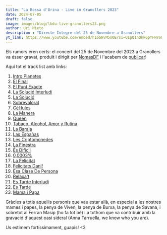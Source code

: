 ```yaml
---
title: "La Bossa d'Urina - Live in Granollers 2023"
date: 2024-07-05
draft: false
image: images/blog/lbdu-live-granollers23.png
author: Uri Nieto
description : "Directe Íntegre del 25 de Novembre a Granollers"
yt_link: https://www.youtube.com/embed/h1oSWvM5nOE?si=UIpQ1hQkk6pYFH7o&list=PLIxkV0g31U1cuscjJnWiotJcS7o_6sdj9
---
```


Els rumors éren certs: el concert del 25 de Novembre del 2023 a Granollers va ésser gravat, produït i dirigit per [NomasDF](www.nomasdf.com) i l'acabem de [publicar](https://www.youtube.com/watch?v=h1oSWvM5nOE&list=PLIxkV0g31U1cuscjJnWiotJcS7o_6sdj9)!

Aquí tot el track list amb links:

1. [Intro Planetes](https://www.youtube.com/watch?v=h1oSWvM5nOE&list=PLIxkV0g31U1cuscjJnWiotJcS7o_6sdj9&index=1)
2. [El Final](https://www.youtube.com/watch?v=y0pqu0_YtVE&list=PLIxkV0g31U1cuscjJnWiotJcS7o_6sdj9&index=2)
3. [El Punt Exacte](https://www.youtube.com/watch?v=vx_0-E5Ow1Q&list=PLIxkV0g31U1cuscjJnWiotJcS7o_6sdj9&index=3)
4. [La Solució Interludi](https://www.youtube.com/watch?v=NSKuVRDkX2k&list=PLIxkV0g31U1cuscjJnWiotJcS7o_6sdj9&index=4)
5. [La Solució](https://www.youtube.com/watch?v=bdsshBFMoQ8&list=PLIxkV0g31U1cuscjJnWiotJcS7o_6sdj9&index=5)
6. [Sobrevalorat](https://www.youtube.com/watch?v=_7U-aiOKDtM&list=PLIxkV0g31U1cuscjJnWiotJcS7o_6sdj9&index=6)
7. [Cèl·lules](https://www.youtube.com/watch?v=JIgLkTEJ91Y&list=PLIxkV0g31U1cuscjJnWiotJcS7o_6sdj9&index=7)
8. [La Manera](https://www.youtube.com/watch?v=05Ryp8O-qkA&list=PLIxkV0g31U1cuscjJnWiotJcS7o_6sdj9&index=8)
9. [Queen](https://www.youtube.com/watch?v=Wps0RKKuY4E&list=PLIxkV0g31U1cuscjJnWiotJcS7o_6sdj9&index=9)
10. [Tabaco, Alcohol, Amor y Rutina](https://www.youtube.com/watch?v=eiwkJbj5EE4&list=PLIxkV0g31U1cuscjJnWiotJcS7o_6sdj9&index=10)
11. [La Baraja](https://www.youtube.com/watch?v=RU58sPL7T6k&list=PLIxkV0g31U1cuscjJnWiotJcS7o_6sdj9&index=11)
12. [Las Españas](https://www.youtube.com/watch?v=vuovZEKYU0Q&list=PLIxkV0g31U1cuscjJnWiotJcS7o_6sdj9&index=12)
13. [Les Criptomonedes](https://www.youtube.com/watch?v=BaFL43Nl3Qk&list=PLIxkV0g31U1cuscjJnWiotJcS7o_6sdj9&index=13)
14. [La Finestra](https://www.youtube.com/watch?v=ZL1l9kZIzSo&list=PLIxkV0g31U1cuscjJnWiotJcS7o_6sdj9&index=14)
15. [És Difícil](https://www.youtube.com/watch?v=Z2QSuqjikdk&list=PLIxkV0g31U1cuscjJnWiotJcS7o_6sdj9&index=15)
16. [0,0003%](https://www.youtube.com/watch?v=7-ab4bToqDA&list=PLIxkV0g31U1cuscjJnWiotJcS7o_6sdj9&index=16)
17. [La Felicitat](https://www.youtube.com/watch?v=PcGr7oD4530&list=PLIxkV0g31U1cuscjJnWiotJcS7o_6sdj9&index=17)
18. [Felicitats Dani!](https://www.youtube.com/watch?v=pfD5bJSJYVo&list=PLIxkV0g31U1cuscjJnWiotJcS7o_6sdj9&index=18)
19. [Esa Clase De Persona](https://www.youtube.com/watch?v=6WlhYjz1bKU&list=PLIxkV0g31U1cuscjJnWiotJcS7o_6sdj9&index=19)
20. [Relaxa't](https://www.youtube.com/watch?v=qsGZta2FIHs&list=PLIxkV0g31U1cuscjJnWiotJcS7o_6sdj9&index=20)
21. [Es Tarde Interludi](https://www.youtube.com/watch?v=9APDzPT18Nk&list=PLIxkV0g31U1cuscjJnWiotJcS7o_6sdj9&index=21)
22. [Es Tarde](https://www.youtube.com/watch?v=fdpHPnVbRK4&list=PLIxkV0g31U1cuscjJnWiotJcS7o_6sdj9&index=22)
23. [Mama i Papa](https://www.youtube.com/watch?v=RzWMr_zyBTU&list=PLIxkV0g31U1cuscjJnWiotJcS7o_6sdj9&index=23)

Gràcies a totis aquellis personis que vau estar allà, en especial a les nostres mames i papes, la penya de Viven, la penya de Burxa, la penya de Savana, i sobretot al Ferran Masip (ho fa tot bé) i a tothom que va contribuir amb la gravació d'aquest oasi sideral (Anna Tarruella, we know who you are).

Us estimem fortíssimament, guapis! <3

